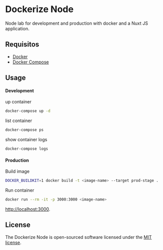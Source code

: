 # Dockerize Node 

Node lab for development and production with docker and a Nuxt JS application.

## Requisitos

- [Docker](https://docs.docker.com/get-docker/)
- [Docker Compose](https://docs.docker.com/compose/install/)

## Usage

#### Development

up container
```bash
docker-compose up -d
```
list container
```bash
docker-compose ps
```
show container logs
```bash
docker-compose logs
```

#### Production

Build image
```bash
DOCKER_BUILDKIT=1 docker build -t <image-name> --target prod-stage .
```
Run container
```bash
docker run --rm -it -p 3000:3000 <image-name>
```

[http://localhost:3000](http://localhost:3000).

## License

The Dockerize Node is open-sourced software licensed under the [MIT license](https://opensource.org/licenses/MIT).

